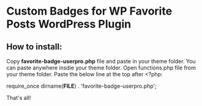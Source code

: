 # Custom Badges for WP Favorite Posts WordPress Plugin

## How to install:

Copy <strong>favorite-badge-userpro.php</strong> file and paste in your theme folder. You can paste anywhere insdie your theme folder. Open functions.php file from your theme folder. Paste the below line at the top after <?php:

require_once dirname(__FILE__) . 'favorite-badge-userpro.php';

That's all!